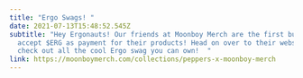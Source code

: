 ```yaml
---
title: "Ergo Swags! "
date: 2021-07-13T15:48:52.545Z
subtitle: "Hey Ergonauts! Our friends at Moonboy Merch are the first business to
  accept $ERG as payment for their products! Head on over to their website and
  check out all the cool Ergo swag you can own!  "
link: https://moonboymerch.com/collections/peppers-x-moonboy-merch
---
```

